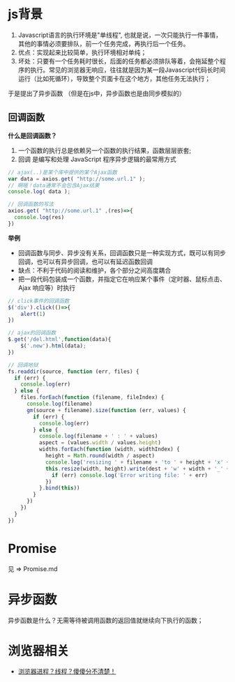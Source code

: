 
# js背景

1. Javascript语言的执行环境是"单线程", 也就是说，一次只能执行一件事情，其他的事情必须要排队，前一个任务完成，再执行后一个任务。
2. 优点：实现起来比较简单，执行环境相对单纯；
3. 坏处：只要有一个任务耗时很长，后面的任务都必须排队等着，会拖延整个程序的执行。常见的浏览器无响应，往往就是因为某一段Javascript代码长时间运行（比如死循环），导致整个页面卡在这个地方，其他任务无法执行；

于是提出了异步函数
（但是在js中，异步函数也是由同步模拟的）







## 回调函数

**什么是回调函数？**

1. 一个函数的执行总是依赖另一个函数的执行结果，函数层层嵌套;
2. 回调 是编写和处理 JavaScript 程序异步逻辑的最常用方式

```javascript
// ajax(..)是某个库中提供的某个Ajax函数
var data = axios.get( "http://some.url.1" );
// 啊哦！data通常不会包含Ajax结果
console.log( data );

// 回调函数的写法
axios.get( "http://some.url.1" ,(res)=>{
  console.log(res)
})

```

**举例**

- 回调函数与同步、异步没有关系，回调函数只是一种实现方式，既可以有同步回调，也可以有异步回调，也可以有延迟函数回调
- 缺点：不利于代码的阅读和维护，各个部分之间高度耦合
- 把一段代码包装成一个函数，并指定它在响应某个事件（定时器、鼠标点击、Ajax 响应等）时执行

```javascript
// click事件的回调函数
$('div').click(()=>{
    alert(1)
})

// ajax的回调函数
$.get('/del.html',function(data){
    $('.new').html(data);
})

// 回调地狱
fs.readdir(source, function (err, files) {
  if (err) {
    console.log(err)
  } else {
    files.forEach(function (filename, fileIndex) {
      console.log(filename)
      gm(source + filename).size(function (err, values) {
        if (err) {
          console.log(err)
        } else {
          console.log(filename + ' : ' + values)
          aspect = (values.width / values.height)
          widths.forEach(function (width, widthIndex) {
            height = Math.round(width / aspect)
            console.log('resizing ' + filename + 'to ' + height + 'x' + height)
            this.resize(width, height).write(dest + 'w' + width + '_' + filename, function(err) {
              if (err) console.log('Error writing file: ' + err)
            })
          }.bind(this))
        }
      })
    })
  }
})
```

# Promise
见 => Promise.md


# 异步函数


异步函数是什么？无需等待被调用函数的返回值就继续向下执行的函数；

# 浏览器相关
- <a href="https://imweb.io/topic/58e3bfa845e5c13468f567d5">浏览器进程？线程？傻傻分不清楚！</a>
 